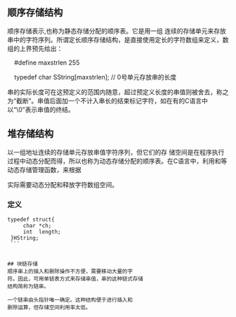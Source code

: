 ## 顺序存储结构
顺序存储表示,也称为静态存储分配的顺序表。它是用一组
连续的存储单元来存放串中的字符序列。所谓定长顺序存储结构，是直接使用定长的字符数组来定义，数组的上界预先给出：

    #define maxstrlen 255

    typedef char SString[maxstrlen]; // 0号单元存放串的长度

串的实际长度可在这预定义的范围内随意，超过预定义长度的串值则被舍去，称之为“截断”。串值后面加一个不计入串长的结束标记字符，如在有的C语言中以“\0”表示串值的终结。
## 堆存储结构
以一组地址连续的存储单元存放串值字符序列，但它们的存
储空间是在程序执行过程中动态分配而得，所以也称为动态存储分配的顺序表。在C语言中，利用和等动态存储管理函数，来根据

实际需要动态分配和释放字符数组空间。

### 定义
```
typedef struct{
     char *ch;
     int  length;
 }HString;
 ```


## 块链存储
顺序串上的插入和删除操作不方便，需要移动大量的字
符。因此，可用单链表方式来存储串值，串的这种链式存储
结构简称为链串。

一个链串由头指针唯一确定。这种结构便于进行插入和
删除运算，但存储空间利用率太低。